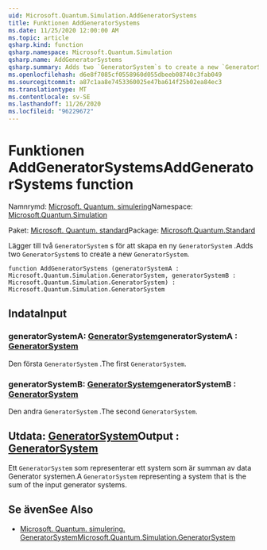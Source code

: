 ```yaml
---
uid: Microsoft.Quantum.Simulation.AddGeneratorSystems
title: Funktionen AddGeneratorSystems
ms.date: 11/25/2020 12:00:00 AM
ms.topic: article
qsharp.kind: function
qsharp.namespace: Microsoft.Quantum.Simulation
qsharp.name: AddGeneratorSystems
qsharp.summary: Adds two `GeneratorSystem`s to create a new `GeneratorSystem`.
ms.openlocfilehash: d6e8f7085cf0558960d055dbeeb08740c3fab049
ms.sourcegitcommit: a87c1aa8e7453360025e47ba614f25b02ea84ec3
ms.translationtype: MT
ms.contentlocale: sv-SE
ms.lasthandoff: 11/26/2020
ms.locfileid: "96229672"
---
```

# <a name="addgeneratorsystems-function"></a><span data-ttu-id="870ef-102">Funktionen AddGeneratorSystems</span><span class="sxs-lookup"><span data-stu-id="870ef-102">AddGeneratorSystems function</span></span>

<span data-ttu-id="870ef-103">Namnrymd: [Microsoft. Quantum. simulering](xref:Microsoft.Quantum.Simulation)</span><span class="sxs-lookup"><span data-stu-id="870ef-103">Namespace: [Microsoft.Quantum.Simulation](xref:Microsoft.Quantum.Simulation)</span></span>

<span data-ttu-id="870ef-104">Paket: [Microsoft. Quantum. standard](https://nuget.org/packages/Microsoft.Quantum.Standard)</span><span class="sxs-lookup"><span data-stu-id="870ef-104">Package: [Microsoft.Quantum.Standard](https://nuget.org/packages/Microsoft.Quantum.Standard)</span></span>


<span data-ttu-id="870ef-105">Lägger till två `GeneratorSystem` s för att skapa en ny `GeneratorSystem` .</span><span class="sxs-lookup"><span data-stu-id="870ef-105">Adds two `GeneratorSystem`s to create a new `GeneratorSystem`.</span></span>

```qsharp
function AddGeneratorSystems (generatorSystemA : Microsoft.Quantum.Simulation.GeneratorSystem, generatorSystemB : Microsoft.Quantum.Simulation.GeneratorSystem) : Microsoft.Quantum.Simulation.GeneratorSystem
```


## <a name="input"></a><span data-ttu-id="870ef-106">Indata</span><span class="sxs-lookup"><span data-stu-id="870ef-106">Input</span></span>

### <a name="generatorsystema--generatorsystem"></a><span data-ttu-id="870ef-107">generatorSystemA: [GeneratorSystem](xref:Microsoft.Quantum.Simulation.GeneratorSystem)</span><span class="sxs-lookup"><span data-stu-id="870ef-107">generatorSystemA : [GeneratorSystem](xref:Microsoft.Quantum.Simulation.GeneratorSystem)</span></span>

<span data-ttu-id="870ef-108">Den första `GeneratorSystem` .</span><span class="sxs-lookup"><span data-stu-id="870ef-108">The first `GeneratorSystem`.</span></span>


### <a name="generatorsystemb--generatorsystem"></a><span data-ttu-id="870ef-109">generatorSystemB: [GeneratorSystem](xref:Microsoft.Quantum.Simulation.GeneratorSystem)</span><span class="sxs-lookup"><span data-stu-id="870ef-109">generatorSystemB : [GeneratorSystem](xref:Microsoft.Quantum.Simulation.GeneratorSystem)</span></span>

<span data-ttu-id="870ef-110">Den andra `GeneratorSystem` .</span><span class="sxs-lookup"><span data-stu-id="870ef-110">The second `GeneratorSystem`.</span></span>



## <a name="output--generatorsystem"></a><span data-ttu-id="870ef-111">Utdata: [GeneratorSystem](xref:Microsoft.Quantum.Simulation.GeneratorSystem)</span><span class="sxs-lookup"><span data-stu-id="870ef-111">Output : [GeneratorSystem](xref:Microsoft.Quantum.Simulation.GeneratorSystem)</span></span>

<span data-ttu-id="870ef-112">Ett `GeneratorSystem` som representerar ett system som är summan av data Generator systemen.</span><span class="sxs-lookup"><span data-stu-id="870ef-112">A `GeneratorSystem` representing a system that is the sum of the input generator systems.</span></span>

## <a name="see-also"></a><span data-ttu-id="870ef-113">Se även</span><span class="sxs-lookup"><span data-stu-id="870ef-113">See Also</span></span>

- [<span data-ttu-id="870ef-114">Microsoft. Quantum. simulering. GeneratorSystem</span><span class="sxs-lookup"><span data-stu-id="870ef-114">Microsoft.Quantum.Simulation.GeneratorSystem</span></span>](xref:Microsoft.Quantum.Simulation.GeneratorSystem)